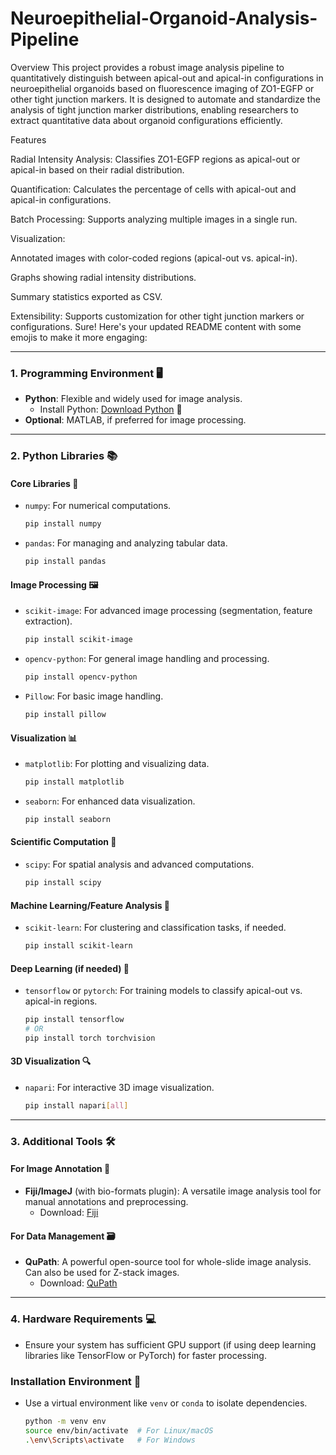 # Neuroepithelial-Organoid-Analysis-Pipeline
Overview
This project provides a robust image analysis pipeline to quantitatively distinguish between apical-out and apical-in configurations in neuroepithelial organoids based on fluorescence imaging of ZO1-EGFP or other tight junction markers. It is designed to automate and standardize the analysis of tight junction marker distributions, enabling researchers to extract quantitative data about organoid configurations efficiently. 

Features

Radial Intensity Analysis: Classifies ZO1-EGFP regions as apical-out or apical-in based on their radial distribution.

Quantification: Calculates the percentage of cells with apical-out and apical-in configurations.

Batch Processing: Supports analyzing multiple images in a single run.

Visualization:

Annotated images with color-coded regions (apical-out vs. apical-in).

Graphs showing radial intensity distributions.

Summary statistics exported as CSV.

Extensibility: Supports customization for other tight junction markers or configurations.
Sure! Here's your updated README content with some emojis to make it more engaging:

---

### **1. Programming Environment** 🖥️
- **Python**: Flexible and widely used for image analysis.
  - Install Python: [Download Python](https://www.python.org/downloads/) 🐍
- **Optional**: MATLAB, if preferred for image processing.

---

### **2. Python Libraries** 📚
#### **Core Libraries** 🔧
- `numpy`: For numerical computations.
  ```bash
  pip install numpy
  ```
- `pandas`: For managing and analyzing tabular data.
  ```bash
  pip install pandas
  ```

#### **Image Processing** 🖼️
- `scikit-image`: For advanced image processing (segmentation, feature extraction).
  ```bash
  pip install scikit-image
  ```
- `opencv-python`: For general image handling and processing.
  ```bash
  pip install opencv-python
  ```
- `Pillow`: For basic image handling.
  ```bash
  pip install pillow
  ```

#### **Visualization** 📊
- `matplotlib`: For plotting and visualizing data.
  ```bash
  pip install matplotlib
  ```
- `seaborn`: For enhanced data visualization.
  ```bash
  pip install seaborn
  ```

#### **Scientific Computation** 🔬
- `scipy`: For spatial analysis and advanced computations.
  ```bash
  pip install scipy
  ```

#### **Machine Learning/Feature Analysis** 🤖
- `scikit-learn`: For clustering and classification tasks, if needed.
  ```bash
  pip install scikit-learn
  ```

#### **Deep Learning (if needed)** 🧠
- `tensorflow` or `pytorch`: For training models to classify apical-out vs. apical-in regions.
  ```bash
  pip install tensorflow
  # OR
  pip install torch torchvision
  ```

#### **3D Visualization** 🔍
- `napari`: For interactive 3D image visualization.
  ```bash
  pip install napari[all]
  ```

---

### **3. Additional Tools** 🛠️
#### **For Image Annotation** 📝
- **Fiji/ImageJ** (with bio-formats plugin): A versatile image analysis tool for manual annotations and preprocessing.
  - Download: [Fiji](https://imagej.net/software/fiji/)

#### **For Data Management** 🗃️
- **QuPath**: A powerful open-source tool for whole-slide image analysis. Can also be used for Z-stack images.
  - Download: [QuPath](https://qupath.github.io/)

---

### **4. Hardware Requirements** 💻
- Ensure your system has sufficient GPU support (if using deep learning libraries like TensorFlow or PyTorch) for faster processing.

### **Installation Environment** 🚀
- Use a virtual environment like `venv` or `conda` to isolate dependencies.
  ```bash
  python -m venv env
  source env/bin/activate  # For Linux/macOS
  .\env\Scripts\activate   # For Windows
  ```
